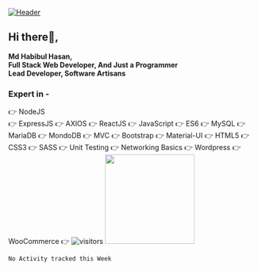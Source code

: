 
[![Header](https://i.ibb.co/q9R9TKd/MD-HABIBUL-HASAN.jpg "Header")](https://some-url.dev/)
## Hi there👏,
**Md Habibul Hasan,**
<br>
**Full Stack Web Developer, And Just a Programmer**
<br>
**Lead Developer, Software Artisans**

### Expert in - 
👉 NodeJS
<br>
👉 ExpressJS
👉 AXIOS
👉 ReactJS
👉 JavaScript
👉 ES6
👉 MySQL
👉 MariaDB
👉 MondoDB
👉 MVC
👉 Bootstrap
👉 Material-UI
👉 HTML5
👉 CSS3
👉 SASS
👉 Unit Testing
👉 Networking Basics 
👉 Wordpress
👉 WooCommerce
👉 
![visitors](https://visitor-badge.glitch.me/badge?page_id=developerep2019.developerep2019)
<img height="180em" src="https://github-readme-stats.vercel.app/api?username=developerep2019&show_icons=true&hide_border=true&&count_private=true&include_all_commits=true" />
<!--START_SECTION:waka-->
```text
No Activity tracked this Week
```
<!--END_SECTION:waka-->

